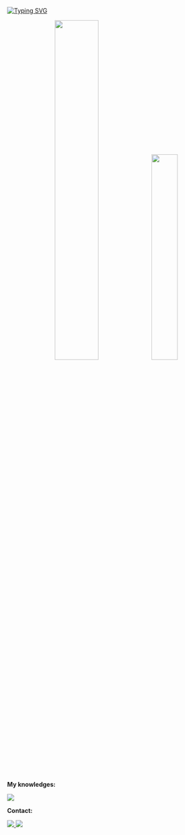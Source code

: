 <a href="https://git.io/typing-svg"><img src="https://readme-typing-svg.demolab.com?font=Fira+Code&pause=1000&color=00B0F7&random=false&width=435&lines=%3Ch1%3EHello+World%3C%2Fh1%3E;%3Ch2%3EI'm+Carlos+Eduardo%3C%2Fh2%3E;%3Ch3%3EI+study+computer+science%3C%2Fh3%3E" alt="Typing SVG" /></a>

<!--
**C4rlosed/C4rlosed** is a ✨ _special_ ✨ repository because its `README.md` (this file) appears on your GitHub profile.

Here are some ideas to get you started:

- 🔭 I’m currently working on ...
- 🌱 I’m currently learning ...
- 👯 I’m looking to collaborate on ...
- 🤔 I’m looking for help with ...
- 💬 Ask me about ...
- 📫 How to reach me: ...
- 😄 Pronouns: ...
- ⚡ Fun fact: ...
-->
<div align="center">
  <img width="45%" height="auto" src="https://github-readme-stats.vercel.app/api?username=c4rlosed&show_icons=true&theme=dark"/>
  <img width="35%" height="auto" src="https://github-readme-stats.vercel.app/api/top-langs/?username=c4rlosed&layout=compact&theme=dark"/>
</div>

**My knowledges:**
<p align="left">
  <a href="https://skillicons.dev">
    <img src="https://skillicons.dev/icons?i=js,html,css,cs,figma,mysql,php,react" />
  </a>
</p>

**Contact:**
<br>
<div>
  <a href="https://www.instagram.com/c4rlosed/"><img src="https://img.shields.io/badge/Instagram-E4405F?style=for-the-badge&logo=instagram&logoColor=white"/>  
  <a href="https://www.linkedin.com/in/carlos-eduardo-pereira-bento-89536222a/"><img src="https://img.shields.io/badge/LinkedIn-0077B5?style=for-the-badge&logo=linkedin&logoColor=white"/>
</div>
  
